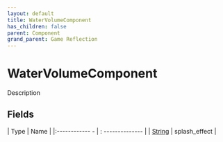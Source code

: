 ```yaml
---
layout: default
title: WaterVolumeComponent
has_children: false
parent: Component
grand_parent: Game Reflection
---
```

# WaterVolumeComponent
Description 

## Fields
| Type | Name |
|:------------ - | : -------------- |
| [String](game-reflection/components/string.md) | splash_effect |
